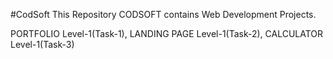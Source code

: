 #CodSoft
This Repository CODSOFT contains Web Development Projects.

PORTFOLIO Level-1(Task-1),
LANDING PAGE Level-1(Task-2),
CALCULATOR Level-1(Task-3)
